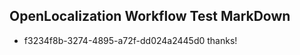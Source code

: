 ## OpenLocalization Workflow Test MarkDown
* f3234f8b-3274-4895-a72f-dd024a2445d0 
thanks!<!--HONumber=Mar16_HO2-->
